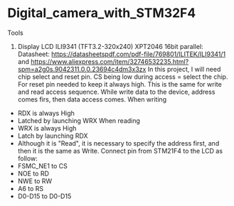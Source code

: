 # Digital_camera_with_STM32F4

Tools
1. Display LCD ILI9341 (TFT3.2-320x240) XPT2046 16bit parallel: 
Datasheet: https://datasheetspdf.com/pdf-file/769801/ILITEK/ILI9341/1 and https://www.aliexpress.com/item/32746532235.html?spm=a2g0s.9042311.0.0.23694c4dm3x3zx
In this project, I will need chip select and reset pin. CS being low during access = select the chip. For reset pin needed to keep it always high. This is the same for write and read access sequence. While write data to the device, address comes firs, then data access comes. 
When writing
  - RDX is always High
  - Latched by launching WRX
When reading
  - WRX is always High
  - Latch by launching RDX
  - Although it is "Read", it is necessary to specify the address first, and then it is the same as Write.
Connect pin from STM21F4 to the LCD as follow:
- FSMC_NE1 to CS
- NOE to RD
- NWE to RW
- A6 to RS
- D0-D15 to D0-D15
